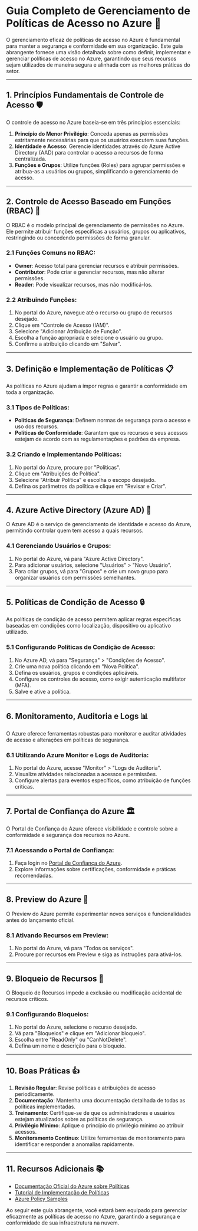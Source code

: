 # Guia Completo de Gerenciamento de Políticas de Acesso no Azure 🔐

O gerenciamento eficaz de políticas de acesso no Azure é fundamental para manter a segurança e conformidade em sua organização. Este guia abrangente fornece uma visão detalhada sobre como definir, implementar e gerenciar políticas de acesso no Azure, garantindo que seus recursos sejam utilizados de maneira segura e alinhada com as melhores práticas do setor.

---

## 1. Princípios Fundamentais de Controle de Acesso 🛡️

O controle de acesso no Azure baseia-se em três princípios essenciais:

1. **Princípio do Menor Privilégio**: Conceda apenas as permissões estritamente necessárias para que os usuários executem suas funções.
2. **Identidade e Acesso**: Gerencie identidades através do Azure Active Directory (AAD) para controlar o acesso a recursos de forma centralizada.
3. **Funções e Grupos**: Utilize funções (Roles) para agrupar permissões e atribua-as a usuários ou grupos, simplificando o gerenciamento de acesso.

---

## 2. Controle de Acesso Baseado em Funções (RBAC) 🔑

O RBAC é o modelo principal de gerenciamento de permissões no Azure. Ele permite atribuir funções específicas a usuários, grupos ou aplicativos, restringindo ou concedendo permissões de forma granular.

### 2.1 Funções Comuns no RBAC:
- **Owner**: Acesso total para gerenciar recursos e atribuir permissões.
- **Contributor**: Pode criar e gerenciar recursos, mas não alterar permissões.
- **Reader**: Pode visualizar recursos, mas não modificá-los.

### 2.2 Atribuindo Funções:
1. No portal do Azure, navegue até o recurso ou grupo de recursos desejado.
2. Clique em "Controle de Acesso (IAM)".
3. Selecione "Adicionar Atribuição de Função".
4. Escolha a função apropriada e selecione o usuário ou grupo.
5. Confirme a atribuição clicando em "Salvar".

---

## 3. Definição e Implementação de Políticas 📋

As políticas no Azure ajudam a impor regras e garantir a conformidade em toda a organização.

### 3.1 Tipos de Políticas:
- **Políticas de Segurança**: Definem normas de segurança para o acesso e uso dos recursos.
- **Políticas de Conformidade**: Garantem que os recursos e seus acessos estejam de acordo com as regulamentações e padrões da empresa.

### 3.2 Criando e Implementando Políticas:
1. No portal do Azure, procure por "Políticas".
2. Clique em "Atribuições de Política".
3. Selecione "Atribuir Política" e escolha o escopo desejado.
4. Defina os parâmetros da política e clique em "Revisar e Criar".

---

## 4. Azure Active Directory (Azure AD) 👥

O Azure AD é o serviço de gerenciamento de identidade e acesso do Azure, permitindo controlar quem tem acesso a quais recursos.

### 4.1 Gerenciando Usuários e Grupos:
1. No portal do Azure, vá para "Azure Active Directory".
2. Para adicionar usuários, selecione "Usuários" > "Novo Usuário".
3. Para criar grupos, vá para "Grupos" e crie um novo grupo para organizar usuários com permissões semelhantes.

---

## 5. Políticas de Condição de Acesso 🔒

As políticas de condição de acesso permitem aplicar regras específicas baseadas em condições como localização, dispositivo ou aplicativo utilizado.

### 5.1 Configurando Políticas de Condição de Acesso:
1. No Azure AD, vá para "Segurança" > "Condições de Acesso".
2. Crie uma nova política clicando em "Nova Política".
3. Defina os usuários, grupos e condições aplicáveis.
4. Configure os controles de acesso, como exigir autenticação multifator (MFA).
5. Salve e ative a política.

---

## 6. Monitoramento, Auditoria e Logs 📊

O Azure oferece ferramentas robustas para monitorar e auditar atividades de acesso e alterações em políticas de segurança.

### 6.1 Utilizando Azure Monitor e Logs de Auditoria:
1. No portal do Azure, acesse "Monitor" > "Logs de Auditoria".
2. Visualize atividades relacionadas a acessos e permissões.
3. Configure alertas para eventos específicos, como atribuição de funções críticas.

---

## 7. Portal de Confiança do Azure 🏛️

O Portal de Confiança do Azure oferece visibilidade e controle sobre a conformidade e segurança dos recursos no Azure.

### 7.1 Acessando o Portal de Confiança:
1. Faça login no [Portal de Confiança do Azure](https://servicetrust.microsoft.com/).
2. Explore informações sobre certificações, conformidade e práticas recomendadas.

---

## 8. Preview do Azure 🚀

O Preview do Azure permite experimentar novos serviços e funcionalidades antes do lançamento oficial.

### 8.1 Ativando Recursos em Preview:
1. No portal do Azure, vá para "Todos os serviços".
2. Procure por recursos em Preview e siga as instruções para ativá-los.

---

## 9. Bloqueio de Recursos 🔐

O Bloqueio de Recursos impede a exclusão ou modificação acidental de recursos críticos.

### 9.1 Configurando Bloqueios:
1. No portal do Azure, selecione o recurso desejado.
2. Vá para "Bloqueios" e clique em "Adicionar bloqueio".
3. Escolha entre "ReadOnly" ou "CanNotDelete".
4. Defina um nome e descrição para o bloqueio.

---

## 10. Boas Práticas 👍

1. **Revisão Regular**: Revise políticas e atribuições de acesso periodicamente.
2. **Documentação**: Mantenha uma documentação detalhada de todas as políticas implementadas.
3. **Treinamento**: Certifique-se de que os administradores e usuários estejam atualizados sobre as políticas de segurança.
4. **Privilégio Mínimo**: Aplique o princípio do privilégio mínimo ao atribuir acessos.
5. **Monitoramento Contínuo**: Utilize ferramentas de monitoramento para identificar e responder a anomalias rapidamente.

---

## 11. Recursos Adicionais 📚

- [Documentação Oficial do Azure sobre Políticas](https://docs.microsoft.com/azure/governance/policy/overview)
- [Tutorial de Implementação de Políticas](https://docs.microsoft.com/azure/role-based-access-control/role-assignments-portal)
- [Azure Policy Samples](https://docs.microsoft.com/azure/governance/policy/samples/)

Ao seguir este guia abrangente, você estará bem equipado para gerenciar eficazmente as políticas de acesso no Azure, garantindo a segurança e conformidade de sua infraestrutura na nuvem.